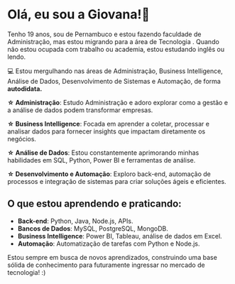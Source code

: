 # Olá, eu sou a Giovana!🌟

Tenho 19 anos, sou de Pernambuco e estou fazendo faculdade de Administração, mas estou migrando para a área de Tecnologia .
Quando não estou ocupada com trabalho ou academia, estou estudando inglês ou lendo.

💻 Estou mergulhando nas áreas de Administração, Business Intelligence, Análise de Dados, Desenvolvimento de Sistemas e Automação, de forma **autodidata.**
 
**☆ Administração**: Estudo Administração e adoro explorar como a gestão e a análise de dados podem transformar empresas.

**☆ Business Intelligence**: Focada em aprender a coletar, processar e analisar dados para fornecer insights que impactam diretamente os negócios.

**☆ Análise de Dados**: Estou constantemente aprimorando minhas habilidades em SQL, Python, Power BI e ferramentas de análise.

**☆ Desenvolvimento e Automação**: Exploro back-end, automação de processos e integração de sistemas para criar soluções ágeis e eficientes.



## O que estou aprendendo e praticando:
- **Back-end**: Python, Java, Node.js, APIs.
- **Bancos de Dados**: MySQL, PostgreSQL, MongoDB.
- **Business Intelligence**: Power BI, Tableau, análise de dados em Excel.
- **Automação**: Automatização de tarefas com Python e Node.js.


Estou sempre em busca de novos aprendizados, construindo uma base sólida de conhecimento para futuramente ingressar no mercado de tecnologia!  :)

